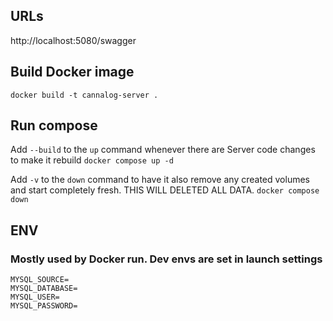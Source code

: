 ﻿## URLs
http://localhost:5080/swagger

## Build Docker image
`docker build -t cannalog-server .`

## Run compose
Add `--build` to the `up` command whenever there are Server code changes to make it rebuild
`docker compose up -d`

Add `-v` to the `down` command to have it also remove any created volumes and start completely fresh. THIS WILL DELETED ALL DATA.
`docker compose down`

## ENV
### Mostly used by Docker run. Dev envs are set in launch settings
```
MYSQL_SOURCE=
MYSQL_DATABASE=
MYSQL_USER=
MYSQL_PASSWORD=
```
